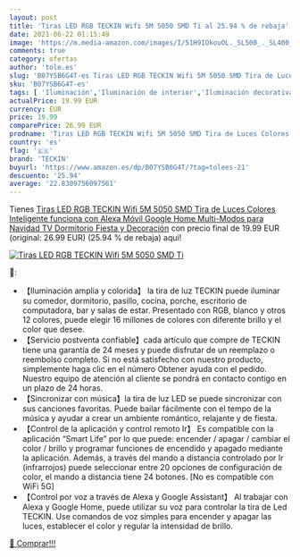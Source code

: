 ```yaml
---
layout: post
title: 'Tiras LED RGB TECKIN Wifi 5M 5050 SMD Ti al 25.94 % de rebaja'
date: 2021-06-22 01:15:49
image: 'https://m.media-amazon.com/images/I/51H9IOkouOL._SL500_._SL400_.jpg'
comments: true
category: ofertas
author: 'tole.es'
slug: 'B07YSB6G4T-es Tiras LED RGB TECKIN Wifi 5M 5050 SMD Tira de Luces...'
sku: 'B07YSB6G4T-es'
tags: [ 'Iluminación','Iluminación de interior','Iluminación decorativa y para usos específicos de interior','Tiras LED de interior','alexa','google','home','teckin', ]
actualPrice: 19.99 EUR
currency: EUR
price: 19.99
comparePrice: 26.99 EUR
prodname: 'Tiras LED RGB TECKIN Wifi 5M 5050 SMD Tira de Luces Colores Inteligente funciona con Alexa Móvil Google Home Multi-Modos para Navidad TV Dormitorio Fiesta y Decoración'
country: 'es'
flag: '🇪🇸'
brand: 'TECKIN'
buyurl: 'https://www.amazon.es/dp/B07YSB6G4T/?tag=tolees-21'
descuento: '25.94'
average: '22.8309756097561'
---
```


Tienes [Tiras LED RGB TECKIN Wifi 5M 5050 SMD Tira de Luces Colores Inteligente funciona con Alexa Móvil Google Home Multi-Modos para Navidad TV Dormitorio Fiesta y Decoración](https://www.amazon.es/dp/B07YSB6G4T/?tag=tolees-21) con precio final de  19.99 EUR (original: 26.99 EUR) (25.94 %  de rebaja) aqui!

[![Tiras LED RGB TECKIN Wifi 5M 5050 SMD Ti](https://m.media-amazon.com/images/I/51H9IOkouOL._SL500_._SL400_.jpg)](https://www.amazon.es/dp/B07YSB6G4T/?tag=tolees-21)

🔎:

- 【Iluminación amplia y colorida】 la tira de luz TECKIN puede iluminar su comedor, dormitorio, pasillo, cocina, porche, escritorio de computadora, bar y salas de estar. Presentado con RGB, blanco y otros 12 colores, puede elegir 16 millones de colores con diferente brillo y el color que desee.
- 【Servicio postventa confiable】cada artículo que compre de TECKIN tiene una garantía de 24 meses y puede disfrutar de un reemplazo o reembolso completo. Si no está satisfecho con nuestro producto, simplemente haga clic en el número Obtener ayuda con el pedido. Nuestro equipo de atención al cliente se pondrá en contacto contigo en un plazo de 24 horas.
- 【Sincronizar con música】la tira de luz LED se puede sincronizar con sus canciones favoritas. Puede bailar fácilmente con el tempo de la música y ayudar a crear un ambiente romántico, relajante y de fiesta.
- 【Control de la aplicación y control remoto Ir】 Es compatible con la aplicación “Smart Life” por lo que puede: encender / apagar / cambiar el color / brillo y programar funciones de encendido y apagado mediante la aplicación. Además, a través del mando a distancia controlado por Ir (infrarrojos) puede seleccionar entre 20 opciones de configuración de color, el mando a distancia tiene 24 botones. [No es compatible con WiFi 5G]
- 【Control por voz a través de Alexa y Google Assistant】 Al trabajar con Alexa y Google Home, puede utilizar su voz para controlar la tira de Led TECKIN. Use comandos de voz simples para encender y apagar las luces, establecer el color y regular la intensidad de brillo.

[🛒 Comprar!!!](https://www.amazon.es/dp/B07YSB6G4T/?tag=tolees-21)
